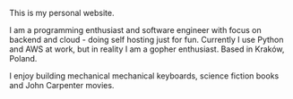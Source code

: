 
This is my personal website.

I am a programming enthusiast and software engineer with focus on backend and cloud - doing self hosting just for fun. Currently I use Python and AWS at work, but in reality I am a gopher enthusiast. Based in Kraków, Poland.

I enjoy building mechanical mechanical keyboards, science fiction books and John Carpenter movies.
